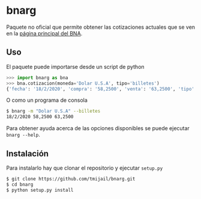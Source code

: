 bnarg
========================

Paquete no oficial que permite obtener las cotizaciones actuales que se ven en la
[página principal del BNA](https://www.bna.com.ar/Personas).

Uso
-----

El paquete puede importarse desde un script de python

```python
>>> import bnarg as bna
>>> bna.cotizacion(moneda='Dolar U.S.A', tipo='billetes')
{'fecha': '18/2/2020', 'compra': '58,2500', 'venta': '63,2500', 'tipo': 'billetes', 'moneda': 'Dolar U.S.A'}
```

O como un programa de consola

```bash
$ bnarg -m "Dolar U.S.A" --billetes
18/2/2020 58,2500 63,2500
```

Para obtener ayuda acerca de las opciones disponibles se puede ejecutar `bnarg --help`.

Instalación
-----
Para instalarlo hay que clonar el repositorio y ejecutar `setup.py`
```bash
$ git clone https://github.com/tmijail/bnarg.git
$ cd bnarg
$ python setup.py install
```
